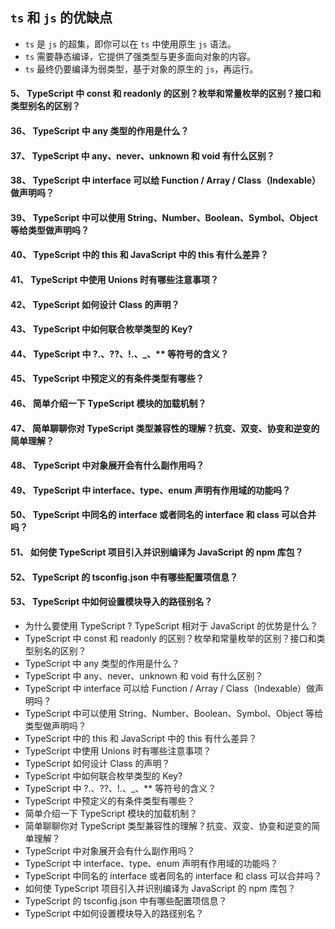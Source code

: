 

## `ts` 和 `js` 的优缺点

* `ts` 是 `js` 的超集，即你可以在 `ts` 中使用原生 `js` 语法。
* `ts` 需要静态编译，它提供了强类型与更多面向对象的内容。
* `ts` 最终仍要编译为弱类型，基于对象的原生的 `js`，再运行。



#### 5、 TypeScript 中 const 和 readonly 的区别？枚举和常量枚举的区别？接口和类型别名的区别？

#### 36、 TypeScript 中 any 类型的作用是什么？

#### 37、 TypeScript 中 any、never、unknown 和 void 有什么区别？

#### 38、 TypeScript 中 interface 可以给 Function / Array / Class（Indexable）做声明吗？

#### 39、 TypeScript 中可以使用 String、Number、Boolean、Symbol、Object 等给类型做声明吗？

#### 40、 TypeScript 中的 this 和 JavaScript 中的 this 有什么差异？

#### 41、 TypeScript 中使用 Unions 时有哪些注意事项？

#### 42、 TypeScript 如何设计 Class 的声明？

#### 43、 TypeScript 中如何联合枚举类型的 Key?

#### 44、 TypeScript 中 ?.、??、!.、_、** 等符号的含义？

#### 45、 TypeScript 中预定义的有条件类型有哪些？

#### 46、 简单介绍一下 TypeScript 模块的加载机制？

#### 47、 简单聊聊你对 TypeScript 类型兼容性的理解？抗变、双变、协变和逆变的简单理解？

#### 48、 TypeScript 中对象展开会有什么副作用吗？

#### 49、 TypeScript 中 interface、type、enum 声明有作用域的功能吗？

#### 50、 TypeScript 中同名的 interface 或者同名的 interface 和 class 可以合并吗？

#### 51、 如何使 TypeScript 项目引入并识别编译为 JavaScript 的 npm 库包？

#### 52、 TypeScript 的 tsconfig.json 中有哪些配置项信息？

#### 53、 TypeScript 中如何设置模块导入的路径别名？



* 为什么要使用 TypeScript ? TypeScript 相对于 JavaScript 的优势是什么？
* TypeScript 中 const 和 readonly 的区别？枚举和常量枚举的区别？接口和类型别名的区别？
* TypeScript 中 any 类型的作用是什么？
* TypeScript 中 any、never、unknown 和 void 有什么区别？
* TypeScript 中 interface 可以给 Function / Array / Class（Indexable）做声明吗？
* TypeScript 中可以使用 String、Number、Boolean、Symbol、Object 等给类型做声明吗？
* TypeScript 中的 this 和 JavaScript 中的 this 有什么差异？
* TypeScript 中使用 Unions 时有哪些注意事项？
* TypeScript 如何设计 Class 的声明？
* TypeScript 中如何联合枚举类型的 Key?
* TypeScript 中 ?.、??、!.、_、** 等符号的含义？
* TypeScript 中预定义的有条件类型有哪些？
* 简单介绍一下 TypeScript 模块的加载机制？
* 简单聊聊你对 TypeScript 类型兼容性的理解？抗变、双变、协变和逆变的简单理解？
* TypeScript 中对象展开会有什么副作用吗？
* TypeScript 中 interface、type、enum 声明有作用域的功能吗？
* TypeScript 中同名的 interface 或者同名的 interface 和 class 可以合并吗？
* 如何使 TypeScript 项目引入并识别编译为 JavaScript 的 npm 库包？
* TypeScript 的 tsconfig.json 中有哪些配置项信息？
* TypeScript 中如何设置模块导入的路径别名？
